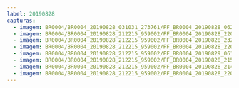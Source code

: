 ```yaml
---
label: 20190828
capturas:
  - imagem: BR0004/BR0004_20190828_031031_273761/FF_BR0004_20190828_062623_846_0328448.fits_maxpixel.jpg
  - imagem: BR0004/BR0004_20190828_212215_959002/FF_BR0004_20190828_220658_482_0061696.fits_maxpixel.jpg
  - imagem: BR0004/BR0004_20190828_212215_959002/FF_BR0004_20190828_232732_986_0171776.fits_maxpixel.jpg
  - imagem: BR0004/BR0004_20190828_212215_959002/FF_BR0004_20190828_220721_856_0062208.fits_maxpixel.jpg
  - imagem: BR0004/BR0004_20190828_212215_959002/FF_BR0004_20190829_061231_419_0742144.fits_maxpixel.jpg
  - imagem: BR0004/BR0004_20190828_212215_959002/FF_BR0004_20190828_215100_150_0039936.fits_maxpixel.jpg
  - imagem: BR0004/BR0004_20190828_212215_959002/FF_BR0004_20190828_214102_394_0026112.fits_maxpixel.jpg
  - imagem: BR0004/BR0004_20190828_212215_959002/FF_BR0004_20190828_220710_649_0061952.fits_maxpixel.jpg
---
```

